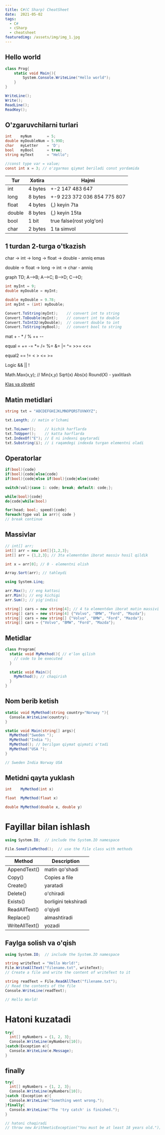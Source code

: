 ```yaml
---
title: C#(C Sharp) CheatSheet
date:  2021-05-02
tags: 
  - C#
  - cSharp
  - cheatsheet
featuredimg: /assets/img/img_1.jpg
---
```

## Hello world

```cs
class Prog{
	static void Main(){
		System.Console.WriteLine("Hello world");
	}
}
```

```cs
WriteLine();
Write();
ReadLine();
ReadKey();
```

## O'zgaruvchilarni turlari

```cs
int    myNum       = 5;
double myDoubleNum = 5.99D;
char   myLetter    = 'D';
bool   myBool      = true;
string myText      = "Hello";
```

```cs
//const type var = value; 
const int x = 3; // o'zgarmas qiymat beriladi const yordamida
```

| Tur    | Xotira  | Hajmi                       |
|--------|---------|-----------------------------|
| int    | 4 bytes | +-2 147 483 647             |
| long   | 8 bytes | +-9 223 372 036 854 775 807 |
| float  | 4 bytes | (,) keyin 7ta               |
| double | 8 bytes | (,) keyin 15ta              |
| bool   | 1 bit   | true false(rost yolg'on)    |
| char   | 2 bytes | 1 ta simvol                 |

## 1 turdan 2-turga o'tkazish

char   -> int   -> long -> float -> double - anniq emas

double -> float -> long -> int   -> char   - anniq

graph TD;
    A-->B;
    A-->C;
    B-->D;
    C-->D;

```cs
int myInt = 9;
double myDouble = myInt;

double myDouble = 9.78;
int myInt = (int) myDouble;
```

```cs
Convert.ToString(myInt);    // convert int to string
Convert.ToDouble(myInt);    // convert int to double
Convert.ToInt32(myDouble);  // convert double to int
Convert.ToString(myBool);	// convert bool to string
```

mat   + - * / % ++ --

equal = += -= *= /= %= &= |= ^= >>= <<=

equal2 == != < > <= >=

Logic && || !

Math.Max(x,y); // Min(x,y) Sqrt(x) Abs(x) Round(X) - yaxlitlash



[Klas va obyekt](oop.md)

## Matin metidlari

```cs
string txt = "ABCDEFGHIJKLMNOPQRSTUVWXYZ";

txt.Length; // matin o'lchami

txt.ToLower();    // kichik harflarda
txt.ToUpper();    // katta harflarda
txt.IndexOf("E"); // E ni indexni qaytaradi
txt.Substring(i); // i raqamdegi indexda turgan elementni oladi
```

## Operatorlar

```cs
if(bool){code}
if(bool){code}else{code}
if(bool){code}else if(bool){code}else{code}

switch(val){case 1: code; break; default: code;};

while(bool){code}
do{code}while(bool)

for(head; bool; speed){code}
foreach(type val in arr){ code }
// break continue
```

## Massivlar

```cs
// int[] arr;
int[] arr = new int[]{1,2,3};
int[] arr = {1,2,3}; // 3ta elementdan iborat massiv hosil qildik

int x = arr[0]; // 0 - elementni olish

Array.Sort(arr); // tahleydi

using System.Linq;

arr.Max(); // eng kattasi
arr.Min(); // eng kichigi
arr.Sum(); // yig'indisi

string[] cars = new string[4]; // 4 ta elementdan iborat matin massivi
string[] cars = new string[4] {"Volvo", "BMW", "Ford", "Mazda"};
string[] cars = new string[] {"Volvo", "BMW", "Ford", "Mazda"};
string[] cars = {"Volvo", "BMW", "Ford", "Mazda"};
```

## Metidlar

```cs
class Program{
  static void MyMethod(){ // e'lon qilish
    // code to be executed
  }

  static void Main(){
    MyMethod(); // chaqirish
  }
}
```

## Nom berib ketish

```cs
static void MyMethod(string country="Norway "){
  Console.WriteLine(country);
}

static void Main(string[] args){
  MyMethod("Sweden ");
  MyMethod("India ");
  MyMethod(); // berilgan qiymat qiymati o'tadi
  MyMethod("USA ");
}

// Sweden India Norway USA
```

## Metidni qayta yuklash

```cs
int    MyMethod(int x)

float  MyMethod(float x)

double MyMethod(double x, double y)
```

# Fayillar bilan ishlash

```cs
using System.IO;  // include the System.IO namespace

File.SomeFileMethod();  // use the file class with methods
```

| Method         | Description          |
|----------------|----------------------|
| AppendText()   | matin qo'shadi       |
| Copy()         | Copies a file        |
| Create()       | yaratadi             |
| Delete()       | o'chiradi            |
| Exists()       | borligini tekshiradi |
| ReadAllText()  | o'qiydi              |
| Replace()      | almashtiradi         |
| WriteAllText() | yozadi               |

## Faylga solish va o'qish

```cs
using System.IO;  // include the System.IO namespace

string writeText = "Hello World!";
File.WriteAllText("filename.txt", writeText);
// Create a file and write the content of writeText to it

string readText = File.ReadAllText("filename.txt");
// Read the contents of the file
Console.WriteLine(readText);

// Hello World!
```

# Hatoni kuzatadi

```cs
try{
  int[] myNumbers = {1, 2, 3};
  Console.WriteLine(myNumbers[10]);
}catch(Exception e){
  Console.WriteLine(e.Message);
}
```

## finally

```cs
try{
  int[] myNumbers = {1, 2, 3};
  Console.WriteLine(myNumbers[10]);
}catch (Exception e){
  Console.WriteLine("Something went wrong.");
}finally{
  Console.WriteLine("The 'try catch' is finished.");
}

// hatoni chaqiradi
// throw new ArithmeticException("You must be at least 18 years old.");
```
